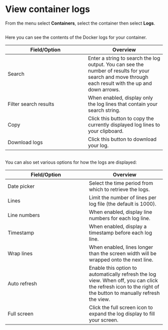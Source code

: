 # View container logs

From the menu select **Containers**, select the container then select **Logs**.

<figure><img src="../..//assets/2.30-containers-logs.gif" alt=""><figcaption></figcaption></figure>

Here you can see the contents of the Docker logs for your container.&#x20;

<table><thead><tr><th width="241">Field/Option</th><th>Overview</th></tr></thead><tbody><tr><td>Search</td><td>Enter a string to search the log output. You can see the number of results for your search and move through each result with the up and down arrows.</td></tr><tr><td>Filter search results</td><td>When enabled, display only the log lines that contain your search string.</td></tr><tr><td>Copy</td><td>Click this button to copy the currently displayed log lines to your clipboard.</td></tr><tr><td>Download logs</td><td>Click this button to download your log.</td></tr></tbody></table>

<figure><img src="../..//assets/2.17-containers-logs-search.png" alt=""><figcaption></figcaption></figure>

You can also set various options for how the logs are displayed:

<table><thead><tr><th width="244">Field/Option</th><th>Overview</th></tr></thead><tbody><tr><td>Date picker</td><td>Select the time period from which to retrieve the logs.</td></tr><tr><td>Lines</td><td>Limit the number of lines per log file (the default is 1000).</td></tr><tr><td>Line numbers</td><td>When enabled, display line numbers for each log line.</td></tr><tr><td>Timestamp</td><td>When enabled, display a timestamp before each log line.</td></tr><tr><td>Wrap lines</td><td>When enabled, lines longer than the screen width will be wrapped onto the next line.</td></tr><tr><td>Auto refresh</td><td>Enable this option to automatically refresh the log view. When off, you can click the refresh icon to the right of the button to manually refresh the view.</td></tr><tr><td>Full screen</td><td>Click the full screen icon to expand the log display to fill your screen.</td></tr></tbody></table>

<figure><img src="../..//assets/2.30-containers-logs-options.png" alt=""><figcaption></figcaption></figure>
